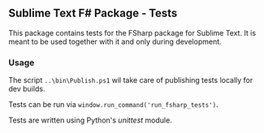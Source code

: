 ## Sublime Text F# Package - Tests

This package contains tests for the FSharp package for Sublime Text. It is
meant to be used together with it and only during development.


### Usage

The script `..\bin\Publish.ps1` wil take care of publishing tests locally
for dev builds.

Tests can be run via `window.run_command('run_fsharp_tests')`.

Tests are written using Python's *unittest* module.

